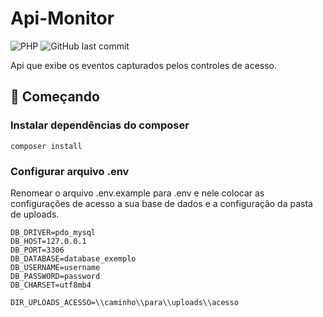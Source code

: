 # Api-Monitor
![PHP](https://img.shields.io/badge/php-v7.4%2B-blue)
![GitHub last commit](https://img.shields.io/github/last-commit/AzeemIdrisi/PhoneSploit-Pro?logo=github)

Api que exibe os eventos capturados pelos controles de acesso. 

## :rocket: Começando

### Instalar dependências do composer
```
composer install
```

### Configurar arquivo .env
Renomear o arquivo .env.example para .env e nele colocar as configurações de acesso a sua base de dados e a configuração da pasta de uploads.
```
DB_DRIVER=pdo_mysql
DB_HOST=127.0.0.1
DB_PORT=3306
DB_DATABASE=database_exemplo
DB_USERNAME=username
DB_PASSWORD=password
DB_CHARSET=utf8mb4

DIR_UPLOADS_ACESSO=\\caminho\\para\\uploads\\acesso
```